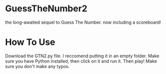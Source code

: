 # GuessTheNumber2
the long-awaited sequel to Guess The Number. now including a scoreboard!

# How To Use
Download the GTN2.py file. I reccomend putting it in an empty folder. Make sure you have Python installed, then click on it and run it. Then play! Make sure you don't make any typos.

